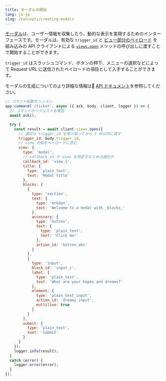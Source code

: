 ```yaml
---
title: モーダルの開始
lang: ja-jp
slug: /concepts/creating-modals
---
```


[モーダル](https://docs.slack.dev/surfaces/modals)は、ユーザー情報を収集したり、動的な表示を実現するためのインターフェースです。モーダルは、有効な `trigger_id` と [ビュー部分のペイロード](https://docs.slack.dev/block-kit/) を組み込みの API クライアントによる [`views.open`](https://docs.slack.dev/reference/methods/views.open/) メソッドの呼び出しに渡すことで開始することができます。

`trigger_id` はスラッシュコマンド、ボタンの押下、メニューの選択などによって Request URL に送信されたペイロードの項目として入手することができます。

モーダルの生成についてのより詳細な情報は [API ドキュメント](https://docs.slack.dev/surfaces/modals#composing_views)を参照してください。

```javascript
// コマンド起動をリッスン
app.command('/ticket', async ({ ack, body, client, logger }) => {
  // コマンドのリクエストを確認
  await ack();

  try {
    const result = await client.views.open({
      // 適切な trigger_id を受け取ってから 3 秒以内に渡す
      trigger_id: body.trigger_id,
      // view の値をペイロードに含む
      view: {
        type: 'modal',
        // callback_id が view を特定するための識別子
        callback_id: 'view_1',
        title: {
          type: 'plain_text',
          text: 'Modal title'
        },
        blocks: [
          {
            type: 'section',
            text: {
              type: 'mrkdwn',
              text: 'Welcome to a modal with _blocks_'
            },
            accessory: {
              type: 'button',
              text: {
                type: 'plain_text',
                text: 'Click me!'
              },
              action_id: 'button_abc'
            }
          },
          {
            type: 'input',
            block_id: 'input_c',
            label: {
              type: 'plain_text',
              text: 'What are your hopes and dreams?'
            },
            element: {
              type: 'plain_text_input',
              action_id: 'dreamy_input',
              multiline: true
            }
          }
        ],
        submit: {
          type: 'plain_text',
          text: 'Submit'
        }
      }
    });
    logger.info(result);
  }
  catch (error) {
    logger.error(error);
  }
});
```